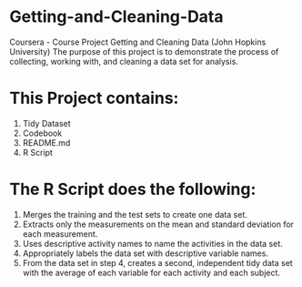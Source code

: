 # Getting-and-Cleaning-Data
Coursera - Course Project Getting and Cleaning Data (John Hopkins University)
The purpose of this project is to demonstrate the process of collecting, working with, and cleaning a data set for analysis.

# This Project contains:
1. Tidy Dataset
2. Codebook
3. README.md
4. R Script

# The R Script does the following:
1. Merges the training and the test sets to create one data set.
2. Extracts only the measurements on the mean and standard deviation for each measurement.
3. Uses descriptive activity names to name the activities in the data set.
4. Appropriately labels the data set with descriptive variable names.
5. From the data set in step 4, creates a second, independent tidy data set with the average of each variable for each activity and each subject.
